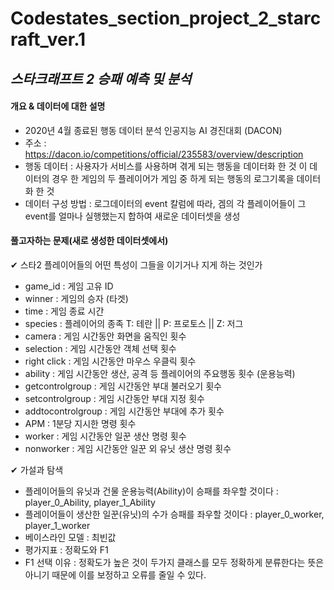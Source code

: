 # Codestates_section_project_2_starcraft_ver.1
## _스타크래프트 2 승패 예측 및 분석_

#### 개요 & 데이터에 대한 설명
- 2020년 4월 종료된 행동 데이터 분석 인공지능 AI 경진대회 (DACON)
- 주소 : https://dacon.io/competitions/official/235583/overview/description
- 행동 데이터 : 사용자가 서비스를 사용하며 겪게 되는 행동을 데이터화 한 것 이 데이터의 경우 한 게임의 두 플레이어가 게임 중 하게 되는 행동의 로그기록을 데이터화 한 것
- 데이터 구성 방법 : 로그데이터의 event 칼럼에 따라, 겜의 각 플레이어들이 그 event를 얼마나 실행했는지 합하여 새로운 데이터셋을 생성

#### 풀고자하는 문제(새로 생성한 데이터셋에서)
✔ 스타2 플레이어들의 어떤 특성이 그들을 이기거나 지게 하는 것인가
- game_id : 게임 고유 ID
- winner : 게임의 승자 (타겟)
- time : 게임 종료 시간
- species : 플레이어의 종족 T: 테란 || P: 프로토스 || Z: 저그
- camera : 게임 시간동안 화면을 움직인 횟수
- selection : 게임 시간동안 객체 선택 횟수
- right click : 게임 시간동안 마우스 우클릭 횟수
- ability : 게임 시간동안 생산, 공격 등 플레이어의 주요행동 횟수 (운용능력)
- getcontrolgroup : 게임 시간동안 부대 불러오기 횟수
- setcontrolgroup : 게임 시간동안 부대 지정 횟수
- addtocontrolgroup : 게임 시간동안 부대에 추가 횟수
- APM : 1분당 지시한 명령 횟수
- worker : 게임 시간동안 일꾼 생산 명령 횟수
- nonworker : 게임 시간동안 일꾼 외 유닛 생산 명령 횟수

✔ 가설과 탐색

- 플레이어들의 유닛과 건물 운용능력(Ability)이 승패를 좌우할 것이다 : player_0_Ability, player_1_Ability
- 플레이어들이 생산한 일꾼(유닛)의 수가 승패를 좌우할 것이다 : player_0_worker, player_1_worker
- 베이스라인 모델 : 최빈값
- 평가지표 : 정확도와 F1
- F1 선택 이유 : 정확도가 높은 것이 두가지 클래스를 모두 정확하게 분류한다는 뜻은 아니기 때문에 이를 보정하고 오류를 줄일 수 있다.


